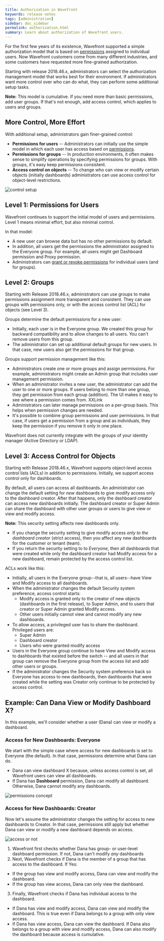 ```yaml
---
title: Authorization in Wavefront
keywords: release notes
tags: [administration]
sidebar: doc_sidebar
permalink: authorization.html
summary: Learn about authorization of Wavefront users.
---
```


For the first few years of its existence, Wavefront supported a simple authorization model that is based on [permissions](permissions_overview.html) assigned to individual users. Now Wavefront customers come from many different industries, and some customers have requested more fine-grained authorization.

Starting with release 2018.46.x, administrators can select the authorization management model that works best for their environment. If administrators want more control over who can do what, they can perform some additional setup tasks.

**Note:** This model is cumulative. If you need more than basic permissions, add user groups. If that's not enough, add access control, which applies to users and groups.

## More Control, More Effort

With additional setup, administrators gain finer-grained control:
* **Permissions for users** -- Administrators can initially use the simple model in which each user has access based on [permissions](permissions_overview.html).
* **Permissions for groups** -- In production environments, it often makes sense to simplify operations by specifying permissions for groups. With groups, it's easy keep permissions consistent.
* **Access control on objects** -- To change who can view or modify certain objects (initially dashboards) administrators can use access control for object-level restrictions.

![control setup](images/security_levels.svg)

## Level 1: Permissions for Users

Wavefront continues to support the initial model of users and permissions. Level 1 means minimal effort, but also minimal control.

In that model:
* A new user can browse data but has no other permissions by default.
* In addition, all users get the permissions the administrator assigned to the Everyone group. For example, all users might get Dashboard permission and Proxy permission.
* Administrators can [grant or revoke permissions](users_managing.html#granting-and-revoking-permissions) for individual users (and for groups).


## Level 2: Groups

Starting with Release 2018.46.x, administrators can use groups to make permissions assignment more transparent and consistent. They can use groups with permissions only, or with the access control list (ACL) for objects (see Level 3).

Groups determine the default permissions for a new user:
* Initially, each user is in the Everyone group. We created this group for backward compatibility and to allow changes to all users. You can't remove users from this group.
*  The administrator can set up additional default groups for new users. In that case, new users also get the permissions for that group.

Groups support permission management like this:
* Administrators create one or more groups and assign permissions. For example, administrators might create an Admin group that includes user management permission.
* When an administrator invites a new user, the administrator can add the user to one or more groups. If users belong to more than one group, they get permission from each group (addition). The UI makes it easy to see where a permission comes from. XXLink
* Administrators can later manage permissions on a per-group basis. This helps when permission changes are needed.
* It's possible to combine group permissions and user permissions. In that case, if users get a permission from a group and as individuals, they keep the permission if you remove it only in one place.

Wavefront does not currently integrate with the groups of your identity manager (Active Directory or LDAP).

## Level 3: Access Control for Objects

Starting with Release 2018.46.x, Wavefront supports object-level access control lists (ACLs) in addition to permissions. Initially, we support access control only for dashboards.

By default, all users can access all dashboards. An administrator can change the default setting for *new* dashboards to give modify access only to the dashboard creator. After that happens, only the dashboard creator can access new dashboards initially. The dashboard creator or Super Admin can share the dashboard with other user groups or users to give view or view and modify access.

**Note:** This security setting affects new dashboards only.
* If you change the security setting to give modify access *only to the dashboard creator*  (strict access), then you affect any new dashboards for the customer or tenant (team).
* If you return the security setting to to *Everyone*, then all dashboards that were created while only the dashboard creator had Modify access for a new dashboard, remain protected by the access control list.

ACLs work like this:

* Initially, all users in the Everyone group--that is, all users--have View and Modify access to all dashboards.
* When the administrator changes the default Security system preference, access control starts:
  - Modify access is granted only to the creator of new objects (dashboards in the first release), to Super Admin, and to users that creator or Super Admin granted Modify access.
  - Other users initially cannot view and cannot modify any new dashboards.
* To allow access, a privileged user has to share the dashboard. Privileged users are:
  - Super Admin
  - Dashboard creator
  - Users who were granted modify access
* Users in the Everyone group continue to have View and Modify access to dashboards that existed before the switch -- and all users in that group can remove the Everyone group from the access list and add other users or groups.
* If the administrator changes the Security system preference back so Everyone has access to new dashboards, then dashboards that were created while the setting was Creator only continue to be protected by access control.

## Example: Can Dana View or Modify Dashboard X?

In this example, we'll consider whether a user (Dana) can view or modify a dashboard.

### Access for New Dashboards: Everyone
We start with the simple case where access for new dashboards is set to Everyone (the default). In that case, permissions determine what Dana can do.
* Dana can view dashboard X because, unless access control is set, all Wavefront users can view all dashboards.
* If Dana has **Dashboard** permission, Dana can modify all dashboard. Otherwise, Dana cannot modify any dashboards.

![permissions concept](/images/permissions_or_not.svg)

### Access for New Dashboards: Creator

Now let's assume the administrator changes the setting for access to new dashboards to Creator. In that case, permissions still apply but whether Dana can view or modify a new dashboard depends on  access.

![access or not](/images/access_or_not.svg)

1. Wavefront first checks whether Dana has group- or user-level dashboard permission. If not, Dana can't modify *any* dashboards
2. Next, Wavefront checks if Dana is the member of a group that has access to the dashboard. If Yes:
  * If the group has view and modify access, Dana can view and modify the dashboard.
  * If the group has view access, Dana can only view the dashboard.
3. Finally, Wavefront checks if Dana has individual access to the dashboard.
  * If Dana has view and modify access, Dana can view and modify the dashboard.
     This is true even if Dana belongs to a group with only view access.
  * If Dana has view access, Dana can view the dashboard.
    If Dana also belongs to a group with view and modify access, Dana can also modify the dashboard because access is cumulative.
